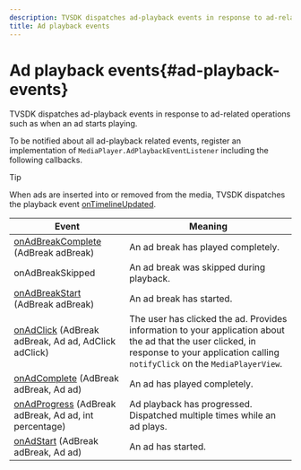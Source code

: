 ```yaml
---
description: TVSDK dispatches ad-playback events in response to ad-related operations such as when an ad starts playing.
title: Ad playback events
---
```


# Ad playback events{#ad-playback-events}

TVSDK dispatches ad-playback events in response to ad-related operations such as when an ad starts playing.

 To be notified about all ad-playback related events, register an implementation of `MediaPlayer.AdPlaybackEventListener` including the following callbacks. 

>[!TIP]
>
>When ads are inserted into or removed from the media, TVSDK dispatches the playback event [onTimelineUpdated](https://help.adobe.com/en_US/primetime/api/psdk/javadoc_1.4/com/adobe/mediacore/MediaPlayer.PlaybackEventListener.html#onTimelineUpdated()).

|  Event  | Meaning  |
|---|---|
| [onAdBreakComplete](https://help.adobe.com/en_US/primetime/api/psdk/javadoc_1.4/com/adobe/mediacore/MediaPlayer.AdPlaybackEventListener.html#onAdBreakComplete(com.adobe.mediacore.timeline.advertising.AdBreak)) (AdBreak adBreak)  | An ad break has played completely.  |
| onAdBreakSkipped  | An ad break was skipped during playback.  |
| [onAdBreakStart](https://help.adobe.com/en_US/primetime/api/psdk/javadoc_1.4/com/adobe/mediacore/MediaPlayer.AdPlaybackEventListener.html#onAdBreakStart(com.adobe.mediacore.timeline.advertising.AdBreak)) (AdBreak adBreak)  | An ad break has started.  |
| [onAdClick](https://help.adobe.com/en_US/primetime/api/psdk/javadoc_1.4/com/adobe/mediacore/MediaPlayer.AdPlaybackEventListener.html#onAdClick(com.adobe.mediacore.timeline.advertising.AdBreak,%20com.adobe.mediacore.timeline.advertising.Ad,%20com.adobe.mediacore.timeline.advertising.AdClick)) (AdBreak adBreak, Ad ad, AdClick adClick)  |The user has clicked the ad. Provides information to your application about the ad that the user clicked, in response to your application calling `notifyClick` on the `MediaPlayerView`.  |
|  [onAdComplete](https://help.adobe.com/en_US/primetime/api/psdk/javadoc_1.4/com/adobe/mediacore/MediaPlayer.AdPlaybackEventListener.html#onAdComplete(com.adobe.mediacore.timeline.advertising.AdBreak)) (AdBreak adBreak, Ad ad)  | An ad has played completely.  |
| [onAdProgress](https://help.adobe.com/en_US/primetime/api/psdk/javadoc_1.4/com/adobe/mediacore/MediaPlayer.AdPlaybackEventListener.html#onAdProgress(com.adobe.mediacore.timeline.advertising.AdBreak,com.adobe.mediacore.timeline.advertising.Ad,%20int)) (AdBreak adBreak, Ad ad, int percentage)  | Ad playback has progressed. Dispatched multiple times while an ad plays.  |
| [onAdStart](https://help.adobe.com/en_US/primetime/api/psdk/javadoc_1.4/com/adobe/mediacore/MediaPlayer.AdPlaybackEventListener.html#onAdStart(com.adobe.mediacore.timeline.advertising.AdBreak,%20com.adobe.mediacore.timeline.advertising.Ad)) (AdBreak adBreak, Ad ad)  | An ad has started.  |